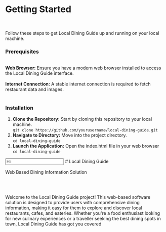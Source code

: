 <h1>Getting Started</h1>
</br>
<p>Follow these steps to get Local Dining Guide up and running on your local machine.</p>
<h3>Prerequisites</h3>
<br/>
<span><b>Web Browser:</b></span> Ensure you have a modern web browser installed to access the Local Dining
Guide interface.
<br/>
<br/>
<span><b>Internet Connection:</b></span> A stable internet connection is required to fetch restaurant data and
images.
<br/>
<br/>
<h3>Installation</h3>
<ol>
  <li>
    <span><b>Clone the Repository:</b></span> Start by cloning this repository to your local machine.
    <br/>
    <code>git clone https://github.com/yourusername/local-dining-guide.git</code>
  </li>
  <li>
    <span><b>Navigate to Directory:</b></span> Move into the project directory.
    <br/>
    <code >cd local-dining-guide</code>
  </li>

  <li>
    <span><b>Launch the Application:</b></span> Open the index.html file in your web browser
    <br/>
    <code ><a>cd local-dining-guide</a></code>
  </li>
</ol>

<input placeholder="Hi"/>
# Local Dining Guide
<p>Web Based Dining Information Solution</p>
</br>
</br>
<p>Welcome to the Local Dining Guide project! This web-based software solution is designed to
provide users with comprehensive dining information, making it easy for them to explore
and discover local restaurants, cafes, and eateries. Whether you're a food enthusiast looking
for new culinary experiences or a traveller seeking the best dining spots in town, Local
Dining Guide has got you covered</p>

